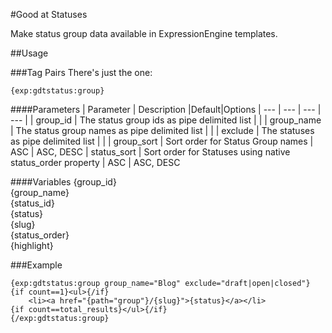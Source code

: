 #Good at Statuses

Make status group data available in ExpressionEngine templates.

##Usage

###Tag Pairs
There's just the one:

```{exp:gdtstatus:group}```

####Parameters
| Parameter | Description |Default|Options
| --- | --- | --- | --- |
| group_id | The status group ids as pipe delimited list |  | 
| group_name | The status group names as pipe delimited list |  | 
| exclude | The statuses as pipe delimited list | | 
| group_sort | Sort order for Status Group names | ASC | ASC, DESC
| status_sort | Sort order for Statuses using native status_order property | ASC | ASC, DESC

####Variables
{group_id}<br>
{group_name}<br> 
{status_id}<br>
{status}<br>
{slug}</br>
{status_order}<br>
{highlight}

###Example
```
{exp:gdtstatus:group group_name="Blog" exclude="draft|open|closed"}
{if count==1}<ul>{/if}
	<li><a href="{path="group"}/{slug}">{status}</a></li>
{if count==total_results}</ul>{/if}
{/exp:gdtstatus:group}
```

